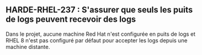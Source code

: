 ## HARDE-RHEL-237 : S'assurer que seuls les puits de logs peuvent recevoir des logs

Dans le projet, aucune machine Red Hat n'est configurée en puits de logs et RHEL 8 n'est pas configuré par défaut pour accepter les logs depuis une machine distante.

